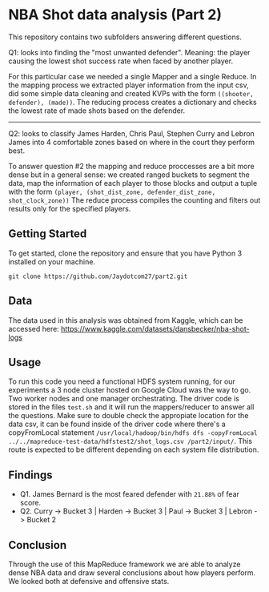 # NBA Shot data analysis (Part 2)

This repository contains two subfolders answering different questions. 

Q1: looks into finding the "most unwanted defender". Meaning: the player causing the lowest shot success rate when faced by another player.

For this particular case we needed a single Mapper and a single Reduce. In the mapping process we extracted player information from the input csv, did some simple data cleaning and created KVPs with the form `((shooter, defender), (made))`.
The reducing process creates a dictionary and checks the lowest rate of made shots based on the defender.

-----------------------

Q2: looks to classify James Harden, Chris Paul, Stephen Curry and Lebron James into 4 comfortable zones based on where in the court they perform best. 

To answer question #2 the mapping and reduce proccesses are a bit more dense but in a general sense: we created ranged buckets to segment the data, map the information of each player to those blocks and output a tuple with the form `(player, (shot_dist_zone, defender_dist_zone, shot_clock_zone))`
The reduce process compiles the counting and filters out results only for the specified players.

## Getting Started

To get started, clone the repository and ensure that you have Python 3 installed on your machine.

`git clone https://github.com/Jaydotcom27/part2.git`

## Data

The data used in this analysis was obtained from Kaggle, which can be accessed here: https://www.kaggle.com/datasets/dansbecker/nba-shot-logs

## Usage

To run this code you need a functional HDFS system running, for our experiments a 3 node cluster hosted on Google Cloud was the way to go. Two worker nodes and one manager orchestrating.
The driver code is stored in the files `test.sh` and it will run the mappers/reducer to answer all the questions. Make sure to double check the appropiate location for the data csv, it can be found
inside of the driver code where there's a copyFromLocal statement `/usr/local/hadoop/bin/hdfs dfs -copyFromLocal ../../mapreduce-test-data/hdfstest2/shot_logs.csv /part2/input/`. 
This route is expected to be different depending on each system file distribution. 

## Findings

- Q1. James Bernard is the most feared defender with `21.88%` of fear score.
- Q2. Curry -> Bucket 3 | Harden -> Bucket 3 | Paul -> Bucket 3 | Lebron -> Bucket 2


## Conclusion 

Through the use of this MapReduce framework we are able to analyze dense NBA data and draw several conclusions about how players perform. We looked both at defensive and offensive stats.

